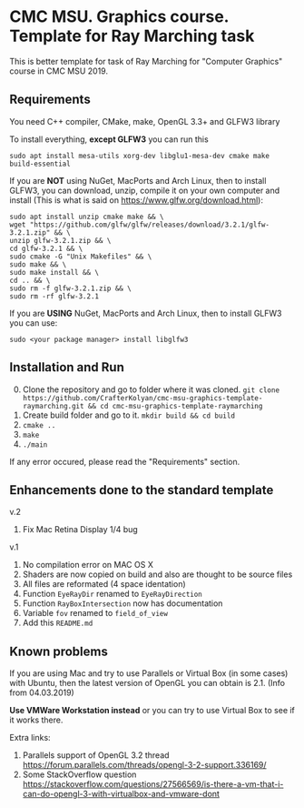 # CMC MSU. Graphics course. Template for Ray Marching task

This is better template for task of Ray Marching for "Computer Graphics" course in CMC MSU 2019.

## Requirements

You need C++ compiler, CMake, make, OpenGL 3.3+ and GLFW3 library

To install everything, **except GLFW3** you can run this

`sudo apt install mesa-utils xorg-dev libglu1-mesa-dev cmake make build-essential`

If you are **NOT** using NuGet, MacPorts and Arch Linux, then
to install GLFW3, you can download, unzip, compile it on your own computer and install (This is what is said on https://www.glfw.org/download.html):
```
sudo apt install unzip cmake make && \
wget "https://github.com/glfw/glfw/releases/download/3.2.1/glfw-3.2.1.zip" && \
unzip glfw-3.2.1.zip && \
cd glfw-3.2.1 && \
sudo cmake -G "Unix Makefiles" && \
sudo make && \
sudo make install && \
cd .. && \
sudo rm -f glfw-3.2.1.zip && \
sudo rm -rf glfw-3.2.1
```
If you are **USING** NuGet, MacPorts and Arch Linux, then to install GLFW3 you can use:

`sudo <your package manager> install libglfw3`

## Installation and Run

0. Clone the repository and go to folder where it was cloned.
`git clone https://github.com/CrafterKolyan/cmc-msu-graphics-template-raymarching.git && cd cmc-msu-graphics-template-raymarching`
1. Create build folder and go to it. `mkdir build && cd build`
2. `cmake ..`
3. `make`
4. `./main`

If any error occured, please read the "Requirements" section.

## Enhancements done to the standard template
v.2
1. Fix Mac Retina Display 1/4 bug

v.1
1. No compilation error on MAC OS X
2. Shaders are now copied on build and also are thought to be source files
3. All files are reformated (4 space identation)
4. Function `EyeRayDir` renamed to `EyeRayDirection`
5. Function `RayBoxIntersection` now has documentation
6. Variable `fov` renamed to `field_of_view`
7. Add this `README.md`


## Known problems
If you are using Mac and try to use Parallels or Virtual Box (in some cases) with Ubuntu, then the latest version of OpenGL you can obtain is 2.1.
(Info from 04.03.2019)

**Use VMWare Workstation instead** or you can try to use Virtual Box to see if it works there.

Extra links:
1. Parallels support of OpenGL 3.2 thread https://forum.parallels.com/threads/opengl-3-2-support.336169/
2. Some StackOverflow question https://stackoverflow.com/questions/27566569/is-there-a-vm-that-i-can-do-opengl-3-with-virtualbox-and-vmware-dont